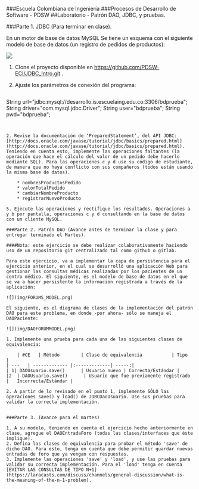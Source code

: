 ###Escuela Colombiana de Ingeniería
###Procesos de Desarrollo de Software - PDSW
##Laboratorio - Patrón DAO, JDBC, y pruebas.

###Parte 1. JDBC (Para terminar en clase).

En un motor de base de datos MySQL Se tiene un esquema con el siguiente modelo de base de datos (un registro de pedidos de productos):

![](img/ex1model.png)


1. Clone el proyecto disponible en https://github.com/PDSW-ECI/JDBC_Intro.git .
3. Ajuste los parámetros de conexión del programa:

	```java
String url="jdbc:mysql://desarrollo.is.escuelaing.edu.co:3306/bdprueba";
String driver="com.mysql.jdbc.Driver";
String user="bdprueba";
String pwd="bdprueba";
```


2. Revise la documentación de ‘PreparedStatement’, del API JDBC:
[http://docs.oracle.com/javase/tutorial/jdbc/basics/prepared.html](http://docs.oracle.com/javase/tutorial/jdbc/basics/prepared.html). Teniendo en cuenta esto, implemente las operaciones faltantes (la operación que hace el cálculo del valor de un pedido debe hacerlo mediante SQL). Para las operaciones c y d use su código de estudiante, de manera que no haya conflicto con sus compañeros (todos están usando la misma base de datos).

	* nombresProductosPedido
	* valorTotalPedido
	* cambiarNombreProducto
	* registrarNuevoProducto

5. Ejecute las operaciones y rectifique los resultados. Operaciones a y b por pantalla, operaciones c y d consultando en la base de datos con un cliente MySQL.

###Parte 2. Patrón DAO (Avance antes de terminar la clase y para entregar terminado el Martes).

####Nota: este ejercicio se debe realizar colaborativamente haciendo uso de un repositorio git centralizado tal como github o gitlab.

Para este ejercicio, va a implementar la capa de persistencia para el ejercicio anterior, en el cual se desarrolló una aplicación Web para gestionar las consultas médicas realizadas por los pacientes de un centro médico. El siguiente, es el modelo de base de datos en el que se va a hacer persistente la información registrada a través de la aplicación:

![](img/FORUMS_MODEL.png)

El siguiente, es el diagrama de clases de la implementación del patrón DAO para este problema, en donde -por ahora- sólo se maneja el DAOPaciente:

![](img/DAOFORUMMODEL.png)

1. Implemente una prueba para cada una de las siguientes clases de equivalencia:

	| #CE	| Método        | Clase de equivalencia           | Tipo  |
| ---	| ------------- |:-------------| -----:|
| 1| DAOUsuario.save()      | Usuario nuevo | Correcta/Estándar |
|2	| DAOUsuario.save()      | Usuario que fue previamente registrado      |   Incorrecta/Estándar |

2. A partir de lo revisado en el punto 1, implemente SÓLO las operaciones save() y load() de JDBCDaoUsuario. Use sus pruebas para validar la correcta implementación.


###Parte 3. (Avance para el martes)

1. A su modelo, teniendo en cuenta el ejercicio hecho anteriormente en clase, agregue el DAOEntradaForo (todas las clases/interfaces que éste implique).
2. Defina las clases de equivalencia para probar el método 'save' de dicho DAO. Para esto, tenga en cuenta que debe permitir guardar nuevas entradas de foro que ya vengan con respuestas.
3. Implemente las operaciones 'save' y 'load', y use las pruebas para validar su correcta implementación. Para el 'load' tenga en cuenta [EVITAR LAS CONSULTAS DE TIPO N+1](https://laracasts.com/discuss/channels/general-discussion/what-is-the-meaning-of-the-n-1-problem).


